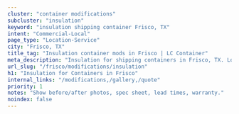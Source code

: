 ```yaml
---
cluster: "container modifications"
subcluster: "insulation"
keyword: "insulation shipping container Frisco, TX"
intent: "Commercial-Local"
page_type: "Location-Service"
city: "Frisco, TX"
title_tag: "Insulation container mods in Frisco | LC Container"
meta_description: "Insulation for shipping containers in Frisco, TX. Local fabrication & pro install. LC Container — Since 2003. Get a quote."
url_slug: "/frisco/modifications/insulation"
h1: "Insulation for Containers in Frisco"
internal_links: "/modifications,/gallery,/quote"
priority: 1
notes: "Show before/after photos, spec sheet, lead times, warranty."
noindex: false
---
```


<!-- TODO: Add unique city/inventory copy, images, and internal links here. -->
